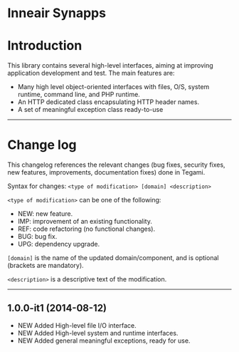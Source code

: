 Inneair Synapps
=======

# Introduction #

This library contains several high-level interfaces, aiming at improving application development and test. The main features are:
* Many high level object-oriented interfaces with files, O/S, system runtime, command line, and PHP runtime.
* An HTTP dedicated class encapsulating HTTP header names.
* A set of meaningful exception class ready-to-use

------

# Change log #

This changelog references the relevant changes (bug fixes, security fixes, new features, improvements, documentation fixes) done in Tegami.

Syntax for changes: `<type of modification> [domain] <description>`

`<type of modification>` can be one of the following:

* NEW: new feature.
* IMP: improvement of an existing functionality.
* REF: code refactoring (no functional changes).
* BUG: bug fix.
* UPG: dependency upgrade.

`[domain]` is the name of the updated domain/component, and is optional (brackets are mandatory).

`<description>` is a descriptive text of the modification. 

------

## 1.0.0-it1 (2014-08-12) ##

 * NEW Added High-level file I/O interface.
 * NEW Added High-level system and runtime interfaces.
 * NEW Added general meaningful exceptions, ready for use.
